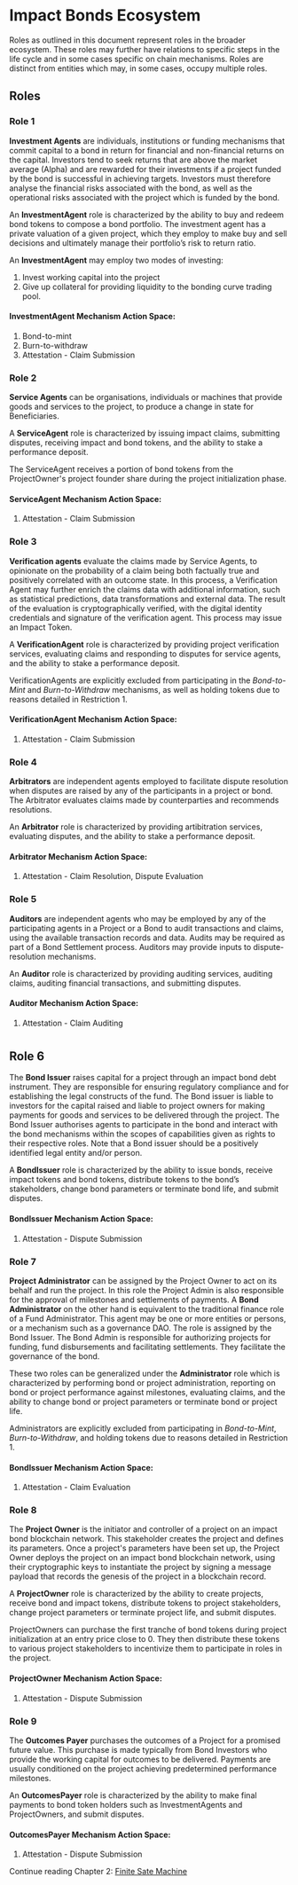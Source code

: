 # Impact Bonds Ecosystem

Roles as outlined in this document represent roles in the broader ecosystem. These roles may further have relations to specific steps in the life cycle and in some cases specific on chain mechanisms. Roles are distinct from entities which may, in some cases, occupy multiple roles.

## Roles

### Role 1
**Investment Agents** are individuals, institutions or funding mechanisms that commit capital to a bond in return for financial and non-financial returns on the capital. Investors tend to seek returns that are above the market average (Alpha) and are rewarded for their investments if a project funded by the bond is successful in achieving targets. Investors must therefore analyse the financial risks associated with the bond, as well as the operational risks associated with the project which is funded by the bond.

An **InvestmentAgent** role is characterized by the ability to buy and redeem bond tokens to compose a bond portfolio. The investment agent has a private valuation of a given project, which they employ to make buy and sell decisions and ultimately  manage their portfolio’s risk to return ratio.

An **InvestmentAgent** may employ two modes of investing:
1. Invest working capital into the project
2. Give up collateral for providing liquidity to the bonding curve trading pool. 
#### **InvestmentAgent** Mechanism Action Space:
1. Bond-to-mint
2. Burn-to-withdraw
3. Attestation - Claim Submission

### Role 2
**Service Agents** can be organisations, individuals or machines that provide goods and services to the project, to produce a change in state for Beneficiaries.  

A **ServiceAgent** role is characterized by issuing impact claims, submitting disputes, receiving impact and bond tokens, and the ability to stake a performance deposit. 

The ServiceAgent receives a portion of bond tokens from the ProjectOwner's project founder share during the project initialization phase. 

#### **ServiceAgent** Mechanism Action Space:
1. Attestation - Claim Submission

### Role 3
**Verification agents** evaluate the claims made by Service Agents, to opinionate on the probability of a claim being both factually true and positively correlated with an outcome state. In this process, a Verification Agent may further enrich the claims data with additional information, such as statistical predictions, data transformations and external data. The result of the evaluation is cryptographically verified, with the digital identity credentials and signature of the verification agent. This process may issue an Impact Token.

A **VerificationAgent** role is characterized by providing project verification services, evaluating claims and responding to disputes for service agents, and the ability to stake a performance deposit.

VerificationAgents are explicitly excluded from participating in the *Bond-to-Mint* and *Burn-to-Withdraw* mechanisms, as well as holding tokens due to reasons detailed in Restriction 1.

#### **VerificationAgent** Mechanism Action Space:
1. Attestation - Claim Submission

### Role 4
**Arbitrators** are independent agents employed to facilitate dispute resolution when disputes are raised by any of the participants in a project or bond. The Arbitrator evaluates claims made by counterparties and recommends resolutions.

An **Arbitrator** role is characterized by providing artibitration services, evaluating disputes, and the ability to stake a performance deposit.
#### **Arbitrator** Mechanism Action Space:
1. Attestation - Claim Resolution, Dispute Evaluation

### Role 5
**Auditors** are independent agents who may be employed by any of the participating agents in a Project or a Bond to audit transactions and claims, using the available transaction records and data. Audits may be required as part of a Bond Settlement process. Auditors may provide inputs to dispute-resolution mechanisms.

An **Auditor** role is characterized by providing auditing services, auditing claims, auditing financial transactions, and submitting disputes.
#### **Auditor** Mechanism Action Space:
1. Attestation - Claim Auditing

#
## Role 6
The **Bond Issuer** raises capital for a project through an impact bond debt instrument. They are responsible for ensuring regulatory compliance and for establishing the legal constructs of the fund. The Bond issuer is liable to investors for the capital raised and liable to project owners for making payments for goods and services to be delivered through the project.  The Bond Issuer authorises agents to participate in the bond and interact with the bond mechanisms within the scopes of capabilities given as rights to their respective roles. Note that a Bond issuer should be a positively identified legal entity and/or person.

A **BondIssuer** role is characterized by the ability to issue bonds, receive impact tokens and bond tokens, distribute tokens to the bond’s stakeholders, change bond parameters or terminate bond life, and submit disputes. 
####  **BondIssuer** Mechanism Action Space:
1. Attestation - Dispute Submission

### Role 7
**Project Administrator** can be assigned by the Project Owner to act on its behalf and run the project. In this role the Project Admin is also responsible for the approval of milestones and settlements of payments. A **Bond Administrator** on the other hand is equivalent to the traditional finance role of a Fund Administrator. This agent may be one or more entities or persons, or a mechanism such as a governance DAO. The role is assigned by the Bond Issuer. The Bond Admin is responsible for authorizing projects for funding, fund disbursements and facilitating settlements. They facilitate the governance of the bond. 

These two roles can be generalized under the **Administrator** role which is characterized by performing bond or project administration, reporting on bond or project performance against milestones, evaluating claims, and the ability to change bond or project parameters or terminate bond or project life.

Administrators are explicitly excluded from participating in *Bond-to-Mint*, *Burn-to-Withdraw*, and holding tokens due to reasons detailed in Restriction 1.

#### **BondIssuer** Mechanism Action Space:
1. Attestation - Claim Evaluation

### Role 8
The **Project Owner** is the initiator and controller of a project on an impact bond blockchain network. This stakeholder creates the project and defines its parameters. Once a project's parameters have been set up, the Project Owner deploys the project on an impact bond blockchain network, using their cryptographic keys to instantiate the project by signing a message payload that records the genesis of the project in a blockchain record.

A **ProjectOwner** role is characterized by the ability to create projects, receive bond and impact tokens, distribute tokens to project stakeholders, change project parameters or terminate project life, and submit disputes.  

ProjectOwners can purchase the first tranche of bond tokens during project initialization at an entry price close to 0. They then distribute these tokens to various project stakeholders to incentivize them to participate in roles in the project.

#### **ProjectOwner** Mechanism Action Space:
1. Attestation - Dispute Submission

### Role 9
The **Outcomes Payer** purchases the outcomes of a Project for a promised future value. This purchase is made typically from Bond Investors who provide the working capital for outcomes to be delivered. Payments are usually conditioned on the project achieving predetermined performance milestones.

An **OutcomesPayer** role is characterized by the ability to make final payments to bond token holders such as InvestmentAgents and ProjectOwners, and submit disputes. 

#### **OutcomesPayer** Mechanism Action Space:
1. Attestation - Dispute Submission

Continue reading Chapter 2: [Finite Sate Machine](2_FiniteStateMachine.md)
